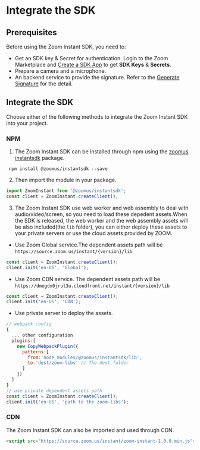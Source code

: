 # Integrate the SDK

## Prerequisites

Before using the Zoom Instant SDK, you need to:

- Get an SDK key & Secret for authentication. Login to the Zoom Marketplace and [Create a SDK App](https://marketplace.zoom.us/docs/guides/build/sdk-app) to get **SDK Keys** & **Secrets**.
- Prepare a camera and a microphone.
- An backend service to provide the signature. Refer to the [Generate Signature](https://marketplace.zoom.us/docs/sdk/native-sdks/web/essential/signature) for the detail.

## Integrate the SDK

Choose either of the following methods to integrate the Zoom Instant SDK into your project.

### NPM
1. The Zoom Instant SDK can be installed through npm using the [zoomus instantsdk](https://npmjs.com) package.

``` 
 npm install @zoomus/instantsdk --save
```
2. Then import the module in your package.

```javascript
import ZoomInstant from '@zoomus/instantsdk';
const client = ZoomInstant.createClient();
```

3. The Zoom Instant SDK use web worker and web assembly to deal with audio/video/screen, so you need to load these depedent assets.When the SDK is released, the web worker and the web assembly assets will be also included(the `lib` folder), you can either deploy these assets to your private servers or use the cloud assets provided by ZOOM. 
- Use Zoom Global service.The dependent assets path will be `https://source.zoom.us/instant/{version}/lib`
``` javascript
const client = ZoomInstant.createClient();
client.init('en-US', 'Global');
```
- Use Zoom CDN service. The dependent assets path will be `https://dmogdx0jrul3u.cloudfront.net/instant/{version}/lib`
```javascript
const client = ZoomInstant.createClient();
client.init('en-US', 'CDN');
```
- Use private server to deploy the assets.
```javascript
// webpack config
{
  ... other configuration
  plugins:[
    new CopyWebpackPlugin({
      patterns:[
        from:'node_modules/@zoomus/instantsdk/lib',
        to:'dest/zoom-libs' // The dest folder
      ]
    })
  ]
}
// use private dependent assets path
const client = ZoomInstant.createClient();
client.init('en-US', 'path to the zoom-libs');
```

### CDN
The Zoom Instant SDK can also be imported and used through CDN.
```html
<script src="https://source.zoom.us/instant/zoom-instant-1.0.0.min.js">
```